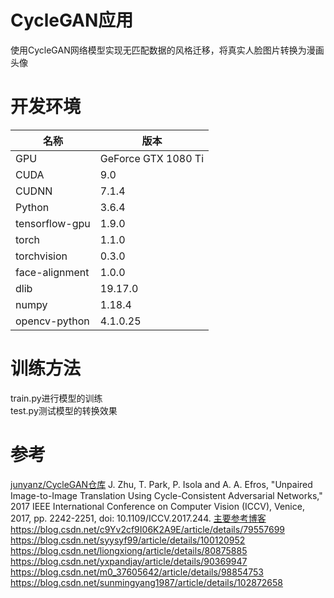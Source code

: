 # CycleGAN应用
使用CycleGAN网络模型实现无匹配数据的风格迁移，将真实人脸图片转换为漫画头像
# 开发环境
|名称| 版本|
| ------|------|
|GPU|GeForce GTX 1080 Ti|
|CUDA	|9.0|
|CUDNN	|7.1.4|
|Python	|3.6.4|
|tensorflow-gpu	|1.9.0|
|torch	|1.1.0|
|torchvision	|0.3.0|
|face-alignment	|1.0.0|
|dlib	|19.17.0|
|numpy	|1.18.4|
|opencv-python	|4.1.0.25|
# 训练方法
train.py进行模型的训练<br>
test.py测试模型的转换效果
# 参考
[junyanz/CycleGAN仓库](https://github.com/junyanz/CycleGAN)
J. Zhu, T. Park, P. Isola and A. A. Efros, "Unpaired Image-to-Image Translation Using Cycle-Consistent Adversarial Networks," 2017 IEEE International Conference on Computer Vision (ICCV), Venice, 2017, pp. 2242-2251, doi: 10.1109/ICCV.2017.244.
[主要参考博客](https://blog.csdn.net/dqcfkyqdxym3f8rb0/article/details/106030098)
https://blog.csdn.net/c9Yv2cf9I06K2A9E/article/details/79557699
https://blog.csdn.net/syysyf99/article/details/100120952
https://blog.csdn.net/liongxiong/article/details/80875885
https://blog.csdn.net/yxpandjay/article/details/90369947
https://blog.csdn.net/m0_37605642/article/details/98854753
https://blog.csdn.net/sunmingyang1987/article/details/102872658

